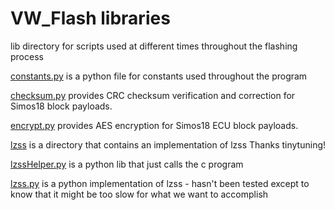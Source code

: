 # VW_Flash libraries
lib directory for scripts used at different times throughout the flashing process

[constants.py](constants.py) is a python file for constants used throughout the program

[checksum.py](checksum.py) provides CRC checksum verification and correction for Simos18 block payloads.

[encrypt.py](encrypt.py) provides AES encryption for Simos18 ECU block payloads.

[lzss](lzss) is a directory that contains an implementation of lzss Thanks tinytuning!

[lzssHelper.py](lszzHelper.py) is a python lib that just calls the c program

[lzss.py](lzss.py) is a python implementation of lzss - hasn't been tested except to know that it might be too slow for what we want to accomplish
